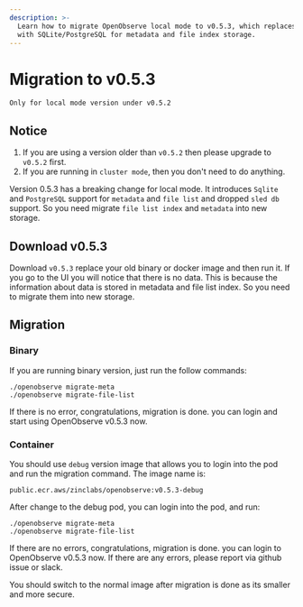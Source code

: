 ```yaml
---
description: >-
  Learn how to migrate OpenObserve local mode to v0.5.3, which replaces sled db
  with SQLite/PostgreSQL for metadata and file index storage.
---
```

# Migration to v0.5.3

`Only for local mode version under v0.5.2`

## Notice

1. If you are using a version older than `v0.5.2` then please upgrade to `v0.5.2` first.
2. If you are running in `cluster mode`, then you don't need to do anything.

Version 0.5.3 has a breaking change for local mode. It introduces `Sqlite` and `PostgreSQL` support for `metadata` and `file list` and dropped `sled db` support. So you need migrate `file list index` and `metadata` into new storage.

## Download v0.5.3

Download `v0.5.3` replace your old binary or docker image and then run it. If you go to the UI you will notice that there is no data. This is because the information about data is stored in metadata and file list index. So you need to migrate them into new storage.

## Migration

### Binary

If you are running binary version, just run the follow commands:

```
./openobserve migrate-meta
./openobserve migrate-file-list
```

If there is no error, congratulations, migration is done. you can login and start using OpenObserve v0.5.3 now.

### Container

You should use `debug` version image that allows you to login into the pod and run the migration command. The image name is:

```
public.ecr.aws/zinclabs/openobserve:v0.5.3-debug
```

After change to the debug pod, you can login into the pod, and run:

```
./openobserve migrate-meta
./openobserve migrate-file-list
```

If there are no errors, congratulations, migration is done. you can login to OpenObserve v0.5.3 now. If there are any errors, please report via github issue or slack.

You should switch to the normal image after migration is done as its smaller and more secure.


